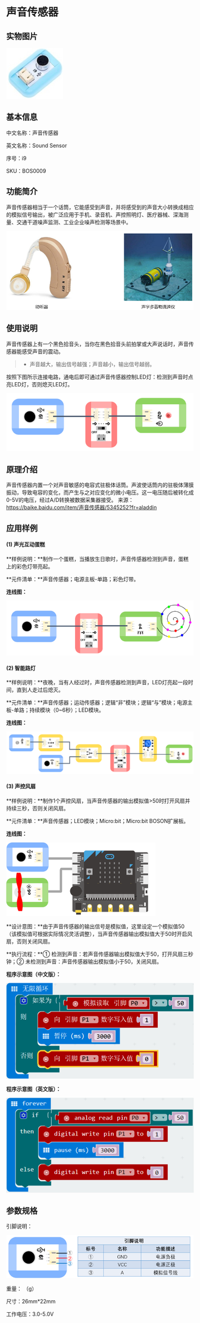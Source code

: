 # 声音传感器

## 实物图片
![](boson_声音传感器_实物图片.jpg)

## 基本信息
中文名称：声音传感器

英文名称：Sound Sensor

序号：i9

SKU：BOS0009

## 功能简介
声音传感器相当于一个话筒，它能感受到声音，并将感受到的声音大小转换成相应的模拟信号输出，被广泛应用于手机、录音机、声控照明灯、医疗器械、深海测量、交通干道噪声监测、工业企业噪声检测等场景中。

![](boson_声音传感器_模块简介.png)

## 使用说明
声音传感器上有一个黑色拾音头，当你在黑色拾音头前拍掌或大声说话时，声音传感器能感受声音的震动。

> * 声音越大，输出信号越强；声音越小，输出信号越弱。

按照下图所示连接电路，通电后即可通过声音传感器控制LED灯：检测到声音时点亮LED灯，否则熄灭LED灯。

![](boson_声音传感器_使用说明.png)

## 原理介绍
声音传感器内置一个对声音敏感的电容式驻极体话筒。声波使话筒内的驻极体薄膜振动，导致电容的变化，而产生与之对应变化的微小电压。这一电压随后被转化成0-5V的电压，经过A/D转换被数据采集器接受。
来源：https://baike.baidu.com/item/声音传感器/5345252?fr=aladdin

## 应用样例
#### (1) 声光互动蛋糕
**样例说明：**制作一个蛋糕，当播放生日歌时，声音传感器检测到声音，蛋糕上的彩色灯带亮起。

**元件清单：**声音传感器；电源主板-单路；彩色灯带。

**连线图：**

![](boson_声音传感器_应用样例1_连线图.png)

#### (2) 智能路灯
**样例说明：**夜晚，当有人经过时，声音传感器检测到声音，LED灯亮起一段时间，直到人走过后熄灭。

**元件清单：**声音传感器；运动传感器；逻辑“非”模块；逻辑“与”模块；电源主板-单路；持续模块（0~6秒）；LED模块。

**连线图：**

![](boson_声音传感器_应用样例2_连线图.png)

#### (3) 声控风扇
**样例说明：**制作1个声控风扇，当声音传感器的输出模拟值>50时打开风扇并持续三秒，否则关闭风扇。

**元件清单：**声音传感器；LED模块；Micro:bit；Micro:bit BOSON扩展板。

**连线图：**

![](boson_声音传感器_应用样例3_连线图.png)

**设计意图：**由于声音传感器的输出信号是模拟值，这里设定一个模拟值50（该模拟值可根据实际情况灵活调整），当声音传感器输出模拟值大于50时开启风扇，否则关闭风扇。

**执行流程：**① 检测到声音：若声音传感器输出模拟值大于50，打开风扇三秒钟；② 未检测到声音：声音传感器输出模拟值小于50，关闭风扇。

**程序示意图（中文版）：**

![](boson_声音传感器_应用样例3_程序示意图中文版.png)

**程序示意图（英文版）：**

![](boson_声音传感器_应用样例3_程序示意图英文版.png)

## 参数规格
引脚说明：

![](boson_声音传感器_引脚说明.png)

重量： （g）

尺寸：26mm*22mm

工作电压：3.0-5.0V